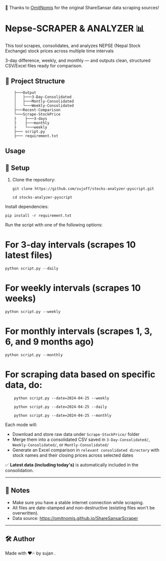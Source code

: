 🙏 Thanks to [OmitNomis](https://github.com/OmitNomis/ShareSansarScraper) for the original ShareSansar data scraping sources!




# Nepse-SCRAPER & ANALYZER 📊

This tool scrapes, consolidates, and analyzes NEPSE (Nepal Stock Exchange) stock prices across multiple time intervals

 3-day difference, 
 weekly, 
 and monthly — and outputs clean, structured CSV/Excel files ready for comparison.



## 📁 Project Structure



        ├───Output
        │   ├───3-Day-Consolidated
        │   ├───Montly-Consolidated
        │   └───Weekly-Consolidated
        ├───Recent-Comparison
        └───Scrape-StockPrice
        ├    ├───3-days
        ├    ├───monthly
        ├    └───weekly   
        ├─── script.py
        ├─── requirement.txt



## Usage

## 🔧 Setup

1. Clone the repository:
   
   `git clone https://github.com/sujoff/stocks-analyzer-pyscript.git`

   `cd stocks-analyzer-pyscript`


Install dependencies:

    pip install -r requirement.txt


Run the script with one of the following options:


# For 3-day intervals (scrapes 10 latest files)
`python script.py --daily`

# For weekly intervals (scrapes 10 weeks)
`python script.py --weekly`

# For monthly intervals (scrapes 1, 3, 6, and 9 months ago)
`python script.py --monthly`

# For scraping data based on specific data, do:

        python script.py --date=2024-04-25 --weekly

        python script.py --date=2024-04-25 --daily

        python script.py --date=2024-04-25 --monthly


Each mode will:
- Download and store raw data under `Scrape-StockPrice/` folder
- Merge them into a consolidated CSV saved in `3-Day-Consolidated/`, `Weekly-Consolidated/`, or `Montly-Consolidated/`
- Generate an Excel comparison in `relevant consolidated directory` with stock names and their closing prices across selected dates

✅ **Latest data (including today's)** is automatically included in the consolidation.

---

## 📌 Notes

- Make sure you have a stable internet connection while scraping.
- All files are date-stamped and non-destructive (existing files won't be overwritten).
- Data source: https://omitnomis.github.io/ShareSansarScraper


---

## 🛠 Author

Made with ❤️💦 by sujan .